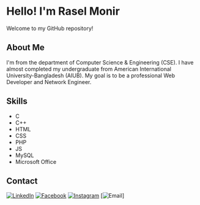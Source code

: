# Hello! I'm Rasel Monir
Welcome to my GitHub repository!
## About Me
I'm from the department of Computer Science & Engineering (CSE). I have almost completed my undergraduate from American International University-Bangladesh (AIUB). My goal is to be a professional Web Developer and Network Engineer.
## Skills
- C
- C++
- HTML
- CSS
- PHP
- JS
- MySQL
- Microsoft Office
## Contact
[![LinkedIn](https://img.shields.io/badge/LinkedIn-raselmonir58-blue)](https://www.linkedin.com/in/raselmonir58/)
[![Facebook](https://img.shields.io/badge/Facebook-raselmonir58r-blue)](https://www.facebook.com/raselmonir58r)
[![Instagram](https://img.shields.io/badge/Instagram-_rasel_monir_-blue)](https://www.instagram.com/_rasel_monir_/)
[![Email](https://img.shields.io/badge/Email-raselmonir58@gmail.com-blue)]
